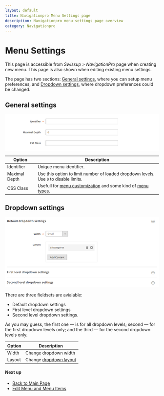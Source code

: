 ```yaml
---
layout: default
title: Navigationpro Menu Settings page
description: Navigationpro menu settings page overview
category: Navigationpro
---
```


# Menu Settings

This page is accessible from _Swissup > NavigationPro_ page when creating new
menu. This page is also shown when editing existing menu settings.

The page has two sections: [General settings](#general-settings), where you can
setup menu preferences, and [Dropdown settings](#dropdown-settings), where dropdown
preferences could be changed.

## General settings

![Menu General Settings](/images/m2/navigationpro/backend/menu-settings/general-settings.png)

Option          | Description
----------------|-----------------------
Identifier      | Unique menu identifier.
Maximal Depth   | Use this option to limit number of loaded dropdown levels. Use `0` to disable limits.
CSS Class       | Usefull for [menu customization][menu-modifiers] and some kind of [menu types][use-cases].

## Dropdown settings

![Menu Dropdown Settings](/images/m2/navigationpro/backend/menu-settings/dropdown-settings.png)

There are three fieldsets are avialable:

 -  Default dropdown settings
 -  First level dropdown settings
 -  Second level dropdown settings.

As you may guess, the first one — is for all dropdown levels; second — for the
first dropdown levels only; and the third — for the second dropdown levels only.

Option          | Description
----------------|-----------------------
Width           | Change [dropdown width][dropdown-width]
Layout          | Change [dropdown layout][dropdown-layout]

#### Next up

 -  [Back to Main Page](/m2/extensions/navigationpro/)
 -  [Edit Menu and Menu Items](/m2/extensions/navigationpro/backend/menu-edit/)

[use-cases]: /m2/extensions/navigationpro/use-cases/ "NavigationPro Use Cases"
[menu-modifiers]: /m2/extensions/navigationpro/customization/css-helpers/#menu-modifiers "Menu CSS Modifiers"
[dropdown-width]: /m2/extensions/navigationpro/ui/dropdown-width-modes/ "Dropdown Width Modes"
[dropdown-layout]: /m2/extensions/navigationpro/ui/dropdown-layout-builder/ "Dropdown Layout Builder"
